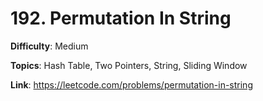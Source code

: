 # 192. Permutation In String

**Difficulty**: Medium

**Topics**: Hash Table, Two Pointers, String, Sliding Window

**Link**: https://leetcode.com/problems/permutation-in-string
